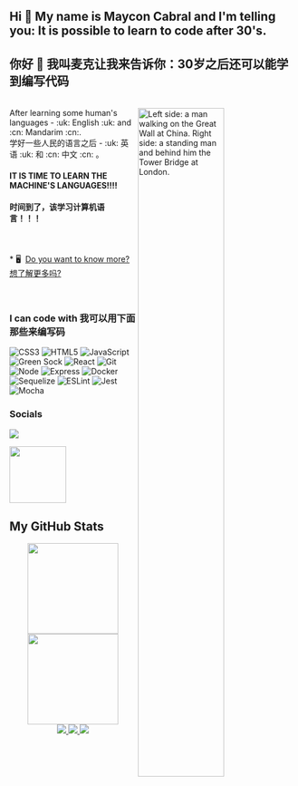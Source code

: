 
<h2>Hi 👋 My name is Maycon Cabral and I'm telling you: It is possible to learn to code after 30's.</h2>
<h2>你好 👋 我叫麦克让我来告诉你：30岁之后还可以能学到编写代码</h2>
</br>

<img align="right" src="https://github.com/MayconCabral/test/blob/main/languages.jpg" width=55% alt="Left side: a man walking on the Great Wall at China. Right side: a standing man and behind him the Tower Bridge at London.">
After learning some human's languages - :uk: English :uk: and :cn: Mandarim :cn:.</br>
学好一些人民的语言之后 - :uk: 英语 :uk: 和 :cn: 中文 :cn: 。 
<h4>IT IS TIME TO LEARN THE MACHINE'S LANGUAGES!!!!</h4>
<h4>时间到了，该学习计算机语言！！！</h4>

</br>
</br>
* 🖥️   <a href="https://www.correiacabral.epizy.com">Do you want to know more? 想了解更多吗?</a>
</br>
</br>
</br>

<h3 align="left">I can code with 我可以用下面那些来编写码</h3> 

![CSS3](https://img.shields.io/badge/css3-%231572B6.svg?logo=css3&logoColor=white&style=for-the-badge)
![HTML5](https://img.shields.io/badge/html5-%23E34F26.svg?logo=html5&logoColor=white&style=for-the-badge)
![JavaScript](https://img.shields.io/badge/javascript-%23323330.svg?logo=javascript&logoColor=%23F7DF1E&style=for-the-badge)
![Green Sock](https://img.shields.io/badge/green%20sock-88CE02?logo=greensock&logoColor=white&style=for-the-badge)
![React](https://img.shields.io/badge/react-%2320232a.svg?logo=react&logoColor=%2361DAFB&style=for-the-badge)
![Git](https://img.shields.io/badge/git-%23F05033.svg?logo=git&logoColor=white&style=for-the-badge)
![Node](https://img.shields.io/badge/Node.js-43853D?style=for-the-badge&logo=node.js&logoColor=white)
![Express](https://img.shields.io/badge/Express.js-404D59?style=for-the-badge)
![Docker](https://img.shields.io/badge/Docker-2496ED?style=for-the-badge&logo=docker&logoColor=white)
![Sequelize](https://img.shields.io/badge/Sequelize-52B0E7?style=for-the-badge&logo=Sequelize&logoColor=white)
![ESLint](https://img.shields.io/badge/ESLint-4B3263?style=for-the-badge&logo=eslint&logoColor=white)
![Jest](https://img.shields.io/badge/-jest-%23C21325?style=for-the-badge&logo=jest&logoColor=white)
![Mocha](https://img.shields.io/badge/-mocha-%238D6748?style=for-the-badge&logo=mocha&logoColor=white)


### Socials

 <a href="http://www.instagram.com/michaelmcfly_/" target="_blank" rel="noreferrer"><img src="https://img.shields.io/badge/Instagram-E4405F.svg?style=for-the-badge&logo=Instagram&logoColor=white"/></a> 
 
 <a href="https://www.linkedin.com/in/correiacabral" target="_blank" rel="noreferrer"><img src="https://img.shields.io/badge/LinkedIn-0A66C2.svg?style=for-the-badge&logo=LinkedIn&logoColor=white" width='100'/></a> 
 
 

<h2>My GitHub Stats</h2>

<div align="center">
  <a href="https://github.com/MayconCabral">
  <img height="160em" src="http://github-readme-streak-stats.herokuapp.com?user=MayconCabral&theme=react&hide_border=true&date_format=j%20M%5B%20Y%5D" />
  <img height="160em" src="https://github-readme-stats.vercel.app/api/top-langs/?username=MayconCabral&layout=compact&langs_count=10&theme=react&hide=shell&hide_border=true" />
</div>
  
<div align="center">
  <img src="https://komarev.com/ghpvc/?username=MayconCabral&color=brightgreen" />
  <img src="https://badges.pufler.dev/repos/MayconCabral" />
  <img src="https://badges.pufler.dev/commits/monthly/MayconCabral" />
</div>



